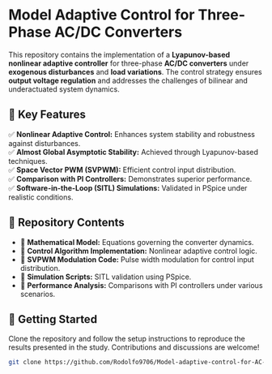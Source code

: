 # Model Adaptive Control for Three-Phase AC/DC Converters

This repository contains the implementation of a **Lyapunov-based nonlinear adaptive controller** for three-phase **AC/DC converters** under **exogenous disturbances** and **load variations**. The control strategy ensures **output voltage regulation** and addresses the challenges of bilinear and underactuated system dynamics.

## 🚀 Key Features
✅ **Nonlinear Adaptive Control:** Enhances system stability and robustness against disturbances.  
✅ **Almost Global Asymptotic Stability:** Achieved through Lyapunov-based techniques.  
✅ **Space Vector PWM (SVPWM):** Efficient control input distribution.  
✅ **Comparison with PI Controllers:** Demonstrates superior performance.  
✅ **Software-in-the-Loop (SITL) Simulations:** Validated in PSpice under realistic conditions.  

## 📂 Repository Contents
- 📌 **Mathematical Model:** Equations governing the converter dynamics.  
- 📌 **Control Algorithm Implementation:** Nonlinear adaptive control logic.  
- 📌 **SVPWM Modulation Code:** Pulse width modulation for control input distribution.  
- 📌 **Simulation Scripts:** SITL validation using PSpice.  
- 📌 **Performance Analysis:** Comparisons with PI controllers under various scenarios.  

## 🔧 Getting Started
Clone the repository and follow the setup instructions to reproduce the results presented in the study. Contributions and discussions are welcome!  

```bash
git clone https://github.com/Rodolfo9706/Model-adaptive-control-for-AC-DC-three-phase-converters.git
